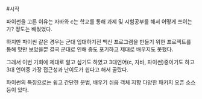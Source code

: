 #시작

파이썬을 고른 이유는 자바와 c는 학교를 통해 
과제 및 시험공부를 해서 어떻게 쓰이는가? 정도는 배웠었다.

하지만 파이썬 같은 경우는 군대 입대하기전 백신 프로그램을 만들기 위한 프로젝트를 통해
맛만 보았을뿐 결국 군대로 인해 중도 포기하고 제대로 배우지도 못했다.

그래서 이번 기회에 제대로 알고 싶기도 하였고 3대언어(c, 자바, 파이썬)중이기도 하고
3대 언어중 가장 접근성과 난이도가 쉽다고 해서 골랐다.

파이썬의 특징으로는
쉽고 간단한 문법, 배우기 쉬움
객체 지향
다양한 패키지
오픈 소스 등이 있다.
